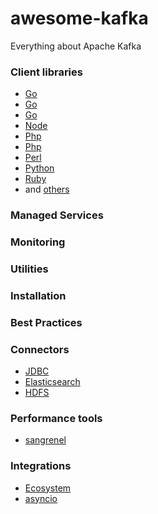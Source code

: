 # awesome-kafka
Everything about Apache Kafka

### Client libraries

* [Go](https://github.com/Shopify/sarama)
* [Go](https://github.com/jdamick/kafka)
* [Go](https://github.com/optiopay/kafka)
* [Node](https://github.com/oleksiyk/kafka)
* [Php](https://github.com/weiboad/kafka-php)
* [Php](https://github.com/arnaud-lb/php-rdkafka)
* [Perl](https://github.com/TrackingSoft/Kafka)
* [Python](https://github.com/Parsely/pykafka)
* [Ruby](https://github.com/zendesk/ruby-kafka)
* and [others](https://cwiki.apache.org/confluence/display/KAFKA/Clients)

### Managed Services

### Monitoring

### Utilities

### Installation

### Best Practices

### Connectors 

* [JDBC](https://github.com/confluentinc/kafka-connect-jdbc)
* [Elasticsearch](https://github.com/confluentinc/kafka-connect-elasticsearch)
* [HDFS](https://github.com/confluentinc/kafka-connect-hdfs)

### Performance tools

* [sangrenel](https://github.com/jamiealquiza/sangrenel)

### Integrations

* [Ecosystem](https://cwiki.apache.org/confluence/display/KAFKA/Ecosystem)
* [asyncio](https://github.com/aio-libs/aiokafka)
